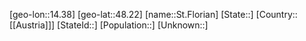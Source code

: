 ﻿---
location: [48.22,14.38]
mapzoom: [7,12] 
mapmarker: city 
type: City
tags:
- geo/City


SpocWebEntityId: 34453
isDeleted: false
confidential: public

---
[geo-lon::14.38]
[geo-lat::48.22]
[name::St.Florian]
[State::]
[Country::[[Austria]]]
[StateId::]
[Population::]
[Unknown::]

